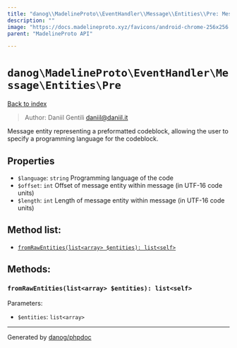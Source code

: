 ```yaml
---
title: "danog\\MadelineProto\\EventHandler\\Message\\Entities\\Pre: Message entity representing a preformatted codeblock, allowing the user to specify a programming language for the codeblock."
description: ""
image: "https://docs.madelineproto.xyz/favicons/android-chrome-256x256.png"
parent: "MadelineProto API"

---
```

# `danog\MadelineProto\EventHandler\Message\Entities\Pre`
[Back to index](../../../../../index.html)

> Author: Daniil Gentili <daniil@daniil.it>  
  

Message entity representing a preformatted codeblock, allowing the user to specify a programming language for the codeblock.  



## Properties
* `$language`: `string` Programming language of the code
* `$offset`: `int` Offset of message entity within message (in UTF-16 code units)
* `$length`: `int` Length of message entity within message (in UTF-16 code units)

## Method list:
* [`fromRawEntities(list<array> $entities): list<self>`](#fromrawentities-list-array-entities-list-self)

## Methods:
### `fromRawEntities(list<array> $entities): list<self>`




Parameters:

* `$entities`: `list<array>`   



---
Generated by [danog/phpdoc](https://phpdoc.daniil.it)
